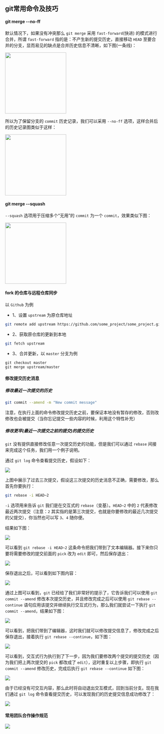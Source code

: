 ## git常用命令及技巧

#### git merge --no-ff

默认情况下，如果没有冲突那么 `git merge` 采用 `fast-forward`(快进) 的模式进行合并，所谓 `fast-forward` 指的是：不产生新的提交历史，直接移动 `HEAD` 至要合并的分支，显而易见的缺点是合并历史信息不清晰，如下图(一条线)：

<img src="../../asset/img/git-merge.png" width="200" />

所以为了保留分支的 `commit` 历史记录，我们可以采用 `--no-ff` 选项，这样合并后的历史记录图类似于这样：

<img src="../../asset/img/git-merge-noff.png" width="200" />

#### git merge --squash

`--squash` 选项用于压缩多个“无用”的 `commit` 为一个 `commit`，效果类似下图：

<img src="../../asset/img/git-merge-squash.png" width="200" />

#### fork 的仓库与远程仓库同步

以 `Github` 为例

* 1、设置 `upstream` 为原仓库地址

```sh
git remote add upstream https://github.com/some_project/some_project.git
```

* 2、获取原仓库的更新到本地

```sh
git fetch upstream
```

* 3、合并更新，以 `master` 分支为例

```
git checkout master
git merge upstream/master
```

#### 修改提交历史消息

##### 修改最近一次提交的历史

```sh
git commit --amend -m "New commit message"
```

注意，在执行上面的命令修改提交历史之前，要保证本地没有暂存的修改，否则改修改也会被提交（当你忘记提交一些内容的时候，利用这个特性补充）

##### 修改更早(最近一次提交之前的提交)的提交历史

`git` 没有提供直接修改任意一次提交历史的功能，但是我们可以通过 `rebase` 间接来完成这个任务，我们用一个例子说明。

通过 `git log` 命令查看提交历史，假设如下：

![](http://7xlolm.com1.z0.glb.clouddn.com/2018-03-01-123440.jpg)

上图中展示了过去三次提交，假设这三次提交的历史消息不正确，需要修改，那么首先你要执行：

```sh
git rebase -i HEAD~2
```

`-i` 选项用来告诉 `git` 我们是在交互式的 `rebase`（变基）。`HEAD~2` 中的 `2` 代表修改最近两次提交（注意：`2` 其实指的是第三次提交，也就是你要修改的最近几次提交的父提交），你当然也可以写 `3`、`4` 随你便。

结果如下图：

![](http://7xlolm.com1.z0.glb.clouddn.com/2018-03-01-124043.jpg)

可以看到 `git rebase -i HEAD~2` 这条命令把我们带到了文本编辑器。接下来你只要将需要修改的提交前面的 `pick` 改为 `edit` 即可，然后保存退出：

![](http://7xlolm.com1.z0.glb.clouddn.com/2018-03-01-124910.jpg)

保存退出之后，可以看到如下图内容：

![](http://7xlolm.com1.z0.glb.clouddn.com/2018-03-01-125114.jpg)

通过上图可以看到，`git` 已经给了我们非常好的提示了，它告诉我们可以使用 `git commit --amend` 修改本次提交历史，并且修改完成之后可以使用 `git rebase --continue` 语句应用该提交并继续执行交互式行为，那么我们就尝试一下执行 `git commit --amend`，结果如下图：

![](http://7xlolm.com1.z0.glb.clouddn.com/2018-03-01-125454.jpg)

可以看到，把我们带到了编辑器，这时我们就可以修改提交信息了，修改完成之后保存退出，接着执行 `git rebase --continue`，如下图：

![](http://7xlolm.com1.z0.glb.clouddn.com/2018-03-01-125717.jpg)

可以看到，交互式行为执行到了下一步，因为我们要修改两个提交的提交历史（因为我们把上两次提交的 `pick` 都改成了 `edit`），这时重复以上步骤，即执行 `git commit --amend` 修改历史，完成后执行 `git rebase --continue` 如下图：

![](http://7xlolm.com1.z0.glb.clouddn.com/2018-03-01-130024.jpg)

由于已经没有可交互内容，那么此时将自动退出交互模式，回到当前分支。现在我们通过 `git log` 命令查看提交历史，可以发现我们的历史提交信息成功修改了：

![](http://7xlolm.com1.z0.glb.clouddn.com/2018-03-01-130258.jpg)

#### 常用团队合作操作规范

![](http://7xlolm.com1.z0.glb.clouddn.com/2018-02-20-113110.jpg)